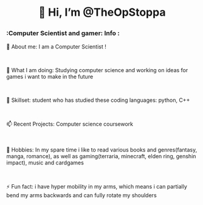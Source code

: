 <div id="header" align="center">

 <h1>

  👋 Hi, I’m @TheOpStoppa

 </h1>

</div>

### :Computer Scientist and gamer: Info :

👀 About me: I am a Computer Scientist  ! 

<br>

🌱 What I am doing: Studying computer science and working on ideas for games i want to make in the future

<br>

💞️ Skillset: student who has studied these coding languages: python, C++

<br>

📫 Recent Projects: Computer science coursework

<br>

🌱 Hobbies: In my spare time i like to read various books and genres(fantasy, manga, romance), as well as gaming(terraria, minecraft, elden ring, genshin impact), music and cardgames

<br>

⚡ Fun fact: i have hyper mobility in my arms, which means i can partially bend my arms backwards and can fully rotate my shoulders
<!---
TheOpStoppa/TheOpStoppa is a ✨ special ✨ repository because its `README.md` (this file) appears on your GitHub profile.
You can click the Preview link to take a look at your changes.
--->
